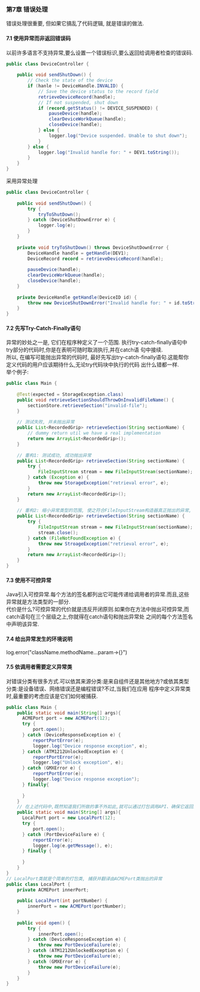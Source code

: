 ### 第7章 错误处理
错误处理很重要, 但如果它搞乱了代码逻辑, 就是错误的做法.
#### 7.1 使用异常而非返回错误码
以前许多语言不支持异常,要么设置一个错误标识,要么返回给调用者检查的错误码.
```java
public class DeviceController {
    
    public void sendShutDown() {
        // Check the state of the device
        if (hanle != DeviceHandle.INVALID) {
            // Save the device status to the record field
            retrieveDeviceRecord(handle);
            // If not suspended, shut down
            if (record.getStatus() != DEVICE_SUSPENDED) {
                pauseDevice(handle);
                clearDeviceWorkQueue(handle);
                closeDevice(handle);
            } else {
                logger.log("Device suspended. Unable to shut down");
            }
        } else {
            logger.log("Invalid handle for: " + DEV1.toString());
        }
    }
}
```
采用异常处理
```java
public class DeviceController {
    
    public void sendShutDown() {
        try {
            tryToShutDown();
        } catch (DeviceShutDownError e) {
            logger.log(e);
        }
    }
    
    private void tryToShutDown() throws DeviceShutDownError {
        DeviceHandle handle = getHandle(DEV1);
        DeviceRecord record = retrieveDeviceRecord(handle);
        
        pauseDevice(handle);
        clearDeviceWorkQueue(handle);
        closeDevice(handle);
    }
    
    private DeviceHandle getHandle(DeviceID id) {
        throw new DeviceShutDownError("Invalid handle for: " + id.toString());
    }
}
```
#### 7.2 先写Try-Catch-Finally语句
异常的妙处之一是, 它们在程序种定义了一个范围. 执行try-catch-finally语句中try部分的代码时,你是在表明可随时取消执行,并在catch语
句中接续.  
所以, 在编写可能抛出异常的代码时, 最好先写出try-catch-finally语句.这能帮你定义代码的用户应该期待什么,无论try代码块中执行的代码
出什么错都一样.  
举个例子:  
```java
public class Main {
    
    @Test(expected = StorageException.class)
    public void retrieveSectionShouldThrowOnInvalidFileName() {
        sectionStore.retrieveSection("invalid-file");
    }
    
    // 测试失败, 并未抛出异常
    public List<RecordedGrip> retrieveSection(String sectionName) {
        // dummy return util we have a real implementation
        return new ArrayList<RecordedGrip>();
    }
    
    // 重构1: 测试成功, 成功抛出异常
    public List<RecordedGrip> retrieveSection(String sectionName) {
        try {
            FileInputStream stream = new FileInputStream(sectionName);
        } catch (Exception e) {
            throw new StorageException("retrieval error", e);
        }
        return new ArrayList<RecordedGrip>();
    }
    
    // 重构2: 缩小异常类型的范围, 使之符合FileInputStream构造器真正抛出的异常, 即FileNotFoundException:
    public List<RecordedGrip> retrieveSection(String sectionName) {
        try {
            FileInputStream stream = new FileInputStream(sectionName);
            stream.close();
        } catch (FileNotFoundException e) {
            throw new StroageException("retrieval error", e);
        }
        return new ArrayList<RecordedGrip>();
    }
}
```

#### 7.3 使用不可控异常
Java引入可控异常.每个方法的签名都列出它可能传递给调用者的异常.而且,这些异常就是方法类型的一部分.  
代价是什么?可控异常的代价就是违反开闭原则.如果你在方法中抛出可控异常,而catch语句在三个层级之上,你就得在catch语句和抛出异常处
之间的每个方法签名中声明该异常.
#### 7.4 给出异常发生的环境说明
log.error("className.methodName...param->{}")
#### 7.5 依调用者需要定义异常类
对错误分类有很多方式.可以依其来源分类:是来自组件还是其他地方?或依其类型分类:是设备错误、网络错误还是编程错误?不过,当我们在应用
程序中定义异常类时,最重要的考虑应该是它们如何被捕获.  
```java
public class Main {
    public static void main(String[] args){
      ACMEPort port = new ACMEPort(12);
      try {
          port.open();
      } catch (DeviceResponseException e) {
          reportPortError(e);
          logger.log("Device response exception", e);
      } catch (ATM1212UnlockedException e) {
          reportPortError(e);
          logger.log("Unlock exception", e);
      } catch (GMXError e) {
          reportPortError(e);
          logger.log("Device response exception");
      } finally{
          
      }
    }
    // 在上述代码中,既然知道我们所做的事不外如此,就可以通过打包调用API、确保它返回通用异常类型,从而简化代码.
    public static void main(String[] args){
      LocalPort port = new LocalPort(12);
      try {
          port.open();
      } catch (PortDeviceFailure e) {
          reportError(e);
          logger.log(e.getMessage(), e);
      } finally {
          
      }
    }
}
// LocalPort类就是个简单的打包类, 捕获并翻译由ACMEPort类抛出的异常
public class LocalPort {
    private ACMEPort innerPort;
    
    public LocalPort(int portNumber) {
        innerPort = new ACMEPort(portNumber);
    }
    
    public void open() {
        try {
            innerPort.open();
        } catch (DeviceResponseException e) {
            throw new PortDeviceFailure(e);
        } catch (ATM1212UnlockedException e) {
            throw new PortDeviceFailure(e);
        } catch (GMXError e) {
            throw new PortDeviceFailure(e);
        }
    }
}
```







